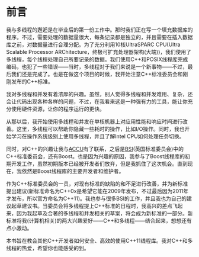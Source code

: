 # 前言

我与多线程的邂逅是在毕业后的第一份工作中。那时我们正在写一个填充数据库的程序。不过，需要处理的数据量很大，每条记录都是独立的，并且需要在插入数据库之前，对数据量进行合理分配。为了充分利用10核UltraSPARC CPU(Ultra Scalable Processor ARChitecture，终极可扩充处理器架构(大端))，我们使用了多线程，每个线程处理自己所要记录的数据。我们使用C++和POSIX线程库完成编码，也犯了一些错误——当时，多线程对于我们来说是一个新事物——不过，最后我们还是完成了。也是在做这个项目的时候，我开始注意C++标准委员会和刚刚发布的C++标准。

我对多线程和并发有着浓厚的兴趣。虽然，别人觉得多线程和并发难用、复杂，还会让代码出现各种各样的问题，不过，在我看来这是一种强有力的工具，能让你充分使用硬件资源，让你的程序运行的更快。

从那以后，我开始使用多线程和并发在单核机器上对应用性能和响应时间进行改善。这里，多线程可以帮助你隐藏一些耗时的操作，比如I/O操作。同时，我也开始学习在操作系统级别上使用多线程，并且了解Intel CPU如何处理任务切换。

同时，对C++的兴趣让我与[ACCU](http://accu.org/)有了联系，之后是[BSI](http://www.bsigroup.com/en-GB/standards/)(英国标准委员会)中的C++标准委员会，还有Boost。也是因为兴趣的原因，我参与了Boost线程库的初期开发工作，虽然初期版本已经被开发者们放弃，但是我抓住了这次机会。直到现在，我依然是Boost线程库的主要开发者和维护者。

作为C++标准委员会的一员，对现有标准的缺陷的和不足进行改善，并为新标准提出建议(新标准命名为C++0x是希望它能在2009年发布，不过最后因为2011年才发布，所以官方命名为C++11)。我也参与很多BSI的工作，并且我也为自己的建议起草建议书。当委员会将多线程提上C++标准的日程时，我高兴的差点飞起来，因为我起草及合著的多线程和并发相关的草案，将会成为新标准的一部分。新标准将我(计算机相关)的两大兴趣爱好——C++和多线程——结合起来，想想还有点小激动。

本书旨在教会其他C++开发者如何安全、高效的使用C++11线程库。我对C++和多线程的热爱，希望你也能感受的到。
